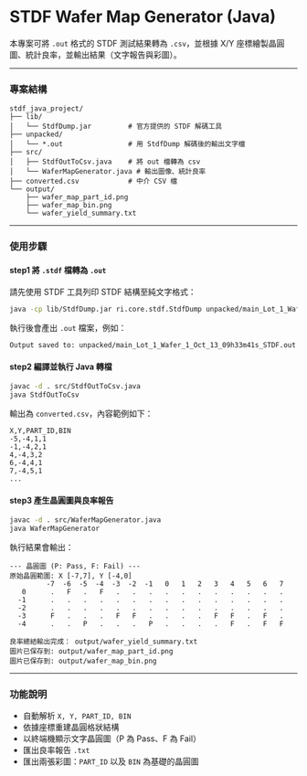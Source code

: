 
# STDF Wafer Map Generator (Java)

本專案可將 `.out` 格式的 STDF 測試結果轉為 `.csv`，並根據 X/Y 座標繪製晶圓圖、統計良率，並輸出結果（文字報告與彩圖）。

---

### 專案結構

```
stdf_java_project/
├── lib/
│   └── StdfDump.jar         # 官方提供的 STDF 解碼工具
├── unpacked/
│   └── *.out                # 用 StdfDump 解碼後的輸出文字檔
├── src/
│   ├── StdfOutToCsv.java    # 將 out 檔轉為 csv
│   └── WaferMapGenerator.java # 輸出圖像、統計良率
├── converted.csv            # 中介 CSV 檔
└── output/
    ├── wafer_map_part_id.png
    ├── wafer_map_bin.png
    └── wafer_yield_summary.txt
```

---

### 使用步驟

#### step1  將 `.stdf` 檔轉為 `.out`
請先使用 STDF 工具列印 STDF 結構至純文字格式：

```bash
java -cp lib/StdfDump.jar ri.core.stdf.StdfDump unpacked/main_Lot_1_Wafer_1_Oct_13_09h33m41s_STDF
```

執行後會產出 `.out` 檔案，例如：

```
Output saved to: unpacked/main_Lot_1_Wafer_1_Oct_13_09h33m41s_STDF.out
```



#### step2 編譯並執行 Java 轉檔

```bash
javac -d . src/StdfOutToCsv.java
java StdfOutToCsv
```

輸出為 `converted.csv`，內容範例如下：

```
X,Y,PART_ID,BIN
-5,-4,1,1
-1,-4,2,1
4,-4,3,2
6,-4,4,1
7,-4,5,1
...
```


#### step3 產生晶圓圖與良率報告

```bash
javac -d . src/WaferMapGenerator.java
java WaferMapGenerator
```

執行結果會輸出：

```
--- 晶圓圖 (P: Pass, F: Fail) ---
原始晶圓範圍: X [-7,7], Y [-4,0]
         -7  -6  -5  -4  -3  -2  -1   0   1   2   3   4   5   6   7
   0      .   F   .   F   .   .   .   .   .   .   .   .   .   .   .
  -1      .   .   .   .   .   .   .   .   .   .   .   .   .   .   .
  -2      .   .   .   .   .   .   .   .   .   .   .   .   .   .   .
  -3      F   .   .   .   F   F   .   .   .   .   F   F   .   F   .
  -4      .   .   P   .   .   .   P   .   .   .   .   F   .   F   F

良率總結輸出完成： output/wafer_yield_summary.txt
圖片已保存到: output/wafer_map_part_id.png
圖片已保存到: output/wafer_map_bin.png
```

---

### 功能說明

- 自動解析 `X, Y, PART_ID, BIN`
- 依據座標重建晶圓格狀結構
- 以終端機顯示文字晶圓圖（P 為 Pass、F 為 Fail）
- 匯出良率報告 `.txt`
- 匯出兩張彩圖：`PART_ID` 以及 `BIN` 為基礎的晶圓圖



